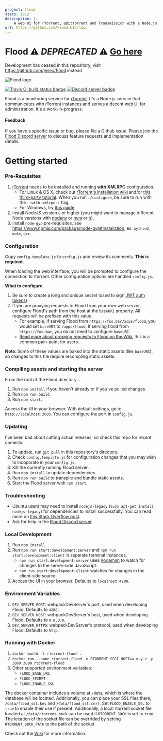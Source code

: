 ```yaml
---
project: flood
stars: 1812
description: |-
    A web UI for rTorrent, qBittorrent and Transmission with a Node.js backend and React frontend. Migrate to v4: https://github.com/jesec/flood/wiki/Migrate-from-older-versions-of-Flood. 
url: https://github.com/Flood-UI/flood
---
```


# Flood ⚠️ *DEPRECATED* ⚠️ [Go here](https://github.com/jesec/flood)

Development has ceased in this repository, visit https://github.com/jesec/flood instead

![Flood logo](flood.png)

[![Travis CI build status badge](https://img.shields.io/travis/Flood-UI/flood/master.svg?style=flat-square)](https://travis-ci.org/Flood-UI/flood) [![Discord server badge](https://img.shields.io/discord/418267176873623553.svg?style=flat-square)](https://discord.gg/Z7yR5Uf)

Flood is a monitoring service for [rTorrent](https://github.com/rakshasa/rtorrent). It's a Node.js service that communicates with rTorrent instances and serves a decent web UI for administration. It's a work-in-progress.

#### Feedback

If you have a specific issue or bug, please file a Github issue. Please join the [Flood Discord server](https://discord.gg/Z7yR5Uf) to discuss feature requests and implementation details.

# Getting started

### Pre-Requisites

1. [rTorrent](https://github.com/rakshasa/rtorrent) needs to be installed and running __with XMLRPC__ configuration.
    * For Linux & OS X, check out [rTorrent's installation wiki](https://github.com/rakshasa/rtorrent/wiki/Installing#compilation-help) and/or [this third-party tutorial](https://jes.sc/kb/rTorrent+ruTorrent-Seedbox-Guide.php#Install-Dependencies). When you run `./configure`, be sure to run with the `--with-xmlrpc-c` flag.
    * For Windows, try [this guide](https://rtwi.jmk.hu/wiki/rTorrentOnWindows).
2. Install NodeJS version `8` or higher (you might want to manage different Node versions with [nodenv](https://github.com/nodenv/nodenv) or [nvm](https://github.com/creationix/nvm) or [n](https://github.com/tj/n)).
3. Install `node-gyp` pre-requisites, see https://www.npmjs.com/package/node-gyp#installation, ex: `python2`, `make`, `gcc`.

### Configuration

Copy `config.template.js` to `config.js` and review its comments. **This is required.**

When loading the web interface, you will be prompted to configure the connection to rtorrent. Other configuration options are handled `config.js`.

**What to configure**

1. Be sure to create a long and unique secret (used to sign [JWT auth tokens](https://github.com/auth0/node-jsonwebtoken)).
3. If you are proxying requests to Flood from your own web server, configure Flood's path from the host at the `baseURI` property. All requests will be prefixed with this value.
    * For example, if serving Flood from `https://foo.bar/apps/flood`, you would set `baseURI` to `/apps/flood`. If serving flood from `https://foo.bar`, you do not need to configure `baseURI`.
    * [Read more about proxying requests to Flood on the Wiki](https://github.com/Flood-UI/flood/wiki/Using-Flood-behind-a-reverse-proxy), this is a common pain-point for users.
    
**Note**: Some of these values are baked into the static assets (like `baseURI`), so changes to this file require recompling static assets.

### Compiling assets and starting the server

From the root of the Flood directory...
1. Run `npm install` if you haven't already or if you've pulled changes.
2. Run `npm run build`.
3. Run `npm start`.

Access the UI in your browser. With default settings, go to `http://localhost:3000`. You can configure the port in `config.js`.

### Updating

I've been bad about cutting actual releases, so check this repo for recent commits.

1. To update, run `git pull` in this repository's directory.
1. Check `config.template.js` for configuration changes that you may wish to incoporate in your `config.js`.
1. Kill the currently running Flood server.
1. Run `npm install` to update dependencies.
1. Run `npm run build` to transpile and bundle static assets.
1. Start the Flood server with `npm start`.

### Troubleshooting

* Ubuntu users may need to install `nodejs-legacy` (`sudo apt-get install nodejs-legacy`) for dependencies to install successfully. You can read more on [this Stack Overflow post](http://stackoverflow.com/questions/21168141/cannot-install-packages-using-node-package-manager-in-ubuntu).
* Ask for help in the [Flood Discord server](https://discord.gg/Z7yR5Uf).

### Local Development

1. Run `npm install`.
2. Run `npm run start:development:server` and `npm run start:development:client` in separate terminal instances.
    * `npm run start:development:server` uses [nodemon](https://github.com/remy/nodemon) to watch for changes to the server-side JavaScript.
    * `npm run start:development:client` watches for changes in the client-side source.
3. Access the UI in your browser. Defaults to `localhost:4200`.

### Environment Variables

1. `DEV_SERVER_PORT`: webpackDevServer's port, used when developing Flood. Defaults to `4200`.
1. `DEV_SERVER_HOST`: webpackDevServer's host, used when developing Flood. Defaults to `0.0.0.0`.
1. `DEV_SERVER_HTTPS`: webpackDevServer's protocol, used when developing Flood. Defaults to `http`.

### Running with Docker

1. `docker build -t rtorrent-flood .`
2. `docker run --name rtorrent-flood -e RTORRENT_SCGI_HOST=w.x.y.z -p 3000:3000 rtorrent-flood`
3. Other supported environment variables:
    * `FLOOD_BASE_URI`
    * `FLOOD_SECRET`
    * `FLOOD_ENABLE_SSL`

The docker container includes a volume at `/data`, which is where the database will be located.  Additionally, you can place your SSL files there, `/data/flood_ssl.key` and `/data/flood_ssl.cert`. Set `FLOOD_ENABLE_SSL` to `true` to enable their use if present. Additionally, a local rtorrent socket file located at `/data/rtorrent.sock` can be used if `RTORRENT_SOCK` is set to `true`. The location of the socket file can be overrided by setting `RTORRENT_SOCK_PATH` to the path of the socket.

Check out the [Wiki](https://github.com/Flood-UI/flood/wiki/Docker) for more information.

